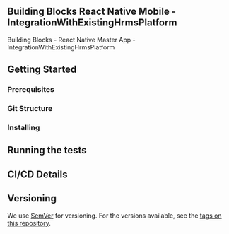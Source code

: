 ## Building Blocks React Native Mobile -  IntegrationWithExistingHrmsPlatform

Building Blocks - React Native Master App - IntegrationWithExistingHrmsPlatform

## Getting Started

### Prerequisites

### Git Structure

### Installing

## Running the tests

## CI/CD Details

## Versioning

We use [SemVer](http://semver.org/) for versioning. For the versions available, see the [tags on this repository](https://github.com/your/project/tags).